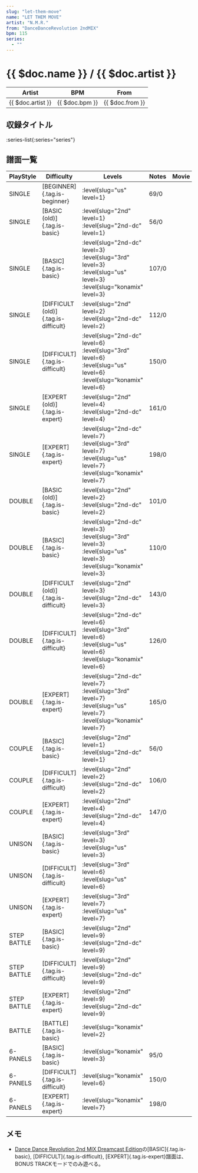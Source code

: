 ```yaml
---
slug: "let-them-move"
name: "LET THEM MOVE"
artist: "N.M.R."
from: "DanceDanceRevolution 2ndMIX"
bpm: 115
series:
  - ""
---
```


# {{ $doc.name }} / {{ $doc.artist }}

|Artist|BPM|From|
|------|---|----|
|{{ $doc.artist }}|{{ $doc.bpm }}|{{ $doc.from }}|

## 収録タイトル

:series-list{:series="series"}

## 譜面一覧

|PlayStyle|Difficulty|Levels|Notes|Movie|
|---------|----------|------|-----|-----|
|SINGLE|[BEGINNER]{.tag.is-beginner}|:level{slug="us" level=1}|69/0||
|SINGLE|[BASIC (old)]{.tag.is-basic}|:level{slug="2nd" level=1} :level{slug="2nd-dc" level=1}|56/0||
|SINGLE|[BASIC]{.tag.is-basic}|:level{slug="2nd-dc" level=3} :level{slug="3rd" level=3} :level{slug="us" level=3} :level{slug="konamix" level=3}|107/0||
|SINGLE|[DIFFICULT (old)]{.tag.is-difficult}|:level{slug="2nd" level=2} :level{slug="2nd-dc" level=2}|112/0||
|SINGLE|[DIFFICULT]{.tag.is-difficult}|:level{slug="2nd-dc" level=6} :level{slug="3rd" level=6} :level{slug="us" level=6} :level{slug="konamix" level=6}|150/0||
|SINGLE|[EXPERT (old)]{.tag.is-expert}|:level{slug="2nd" level=4} :level{slug="2nd-dc" level=4}|161/0||
|SINGLE|[EXPERT]{.tag.is-expert}|:level{slug="2nd-dc" level=7} :level{slug="3rd" level=7} :level{slug="us" level=7} :level{slug="konamix" level=7}|198/0||
|DOUBLE|[BASIC (old)]{.tag.is-basic}|:level{slug="2nd" level=2} :level{slug="2nd-dc" level=2}|101/0||
|DOUBLE|[BASIC]{.tag.is-basic}|:level{slug="2nd-dc" level=3} :level{slug="3rd" level=3} :level{slug="us" level=3} :level{slug="konamix" level=3}|110/0||
|DOUBLE|[DIFFICULT (old)]{.tag.is-difficult}|:level{slug="2nd" level=3} :level{slug="2nd-dc" level=3}|143/0||
|DOUBLE|[DIFFICULT]{.tag.is-difficult}|:level{slug="2nd-dc" level=6} :level{slug="3rd" level=6} :level{slug="us" level=6} :level{slug="konamix" level=6}|126/0||
|DOUBLE|[EXPERT]{.tag.is-expert}|:level{slug="2nd-dc" level=7} :level{slug="3rd" level=7} :level{slug="us" level=7} :level{slug="konamix" level=7}|165/0||
|COUPLE|[BASIC]{.tag.is-basic}|:level{slug="2nd" level=1} :level{slug="2nd-dc" level=1}|56/0||
|COUPLE|[DIFFICULT]{.tag.is-difficult}|:level{slug="2nd" level=2} :level{slug="2nd-dc" level=2}|106/0||
|COUPLE|[EXPERT]{.tag.is-expert}|:level{slug="2nd" level=4} :level{slug="2nd-dc" level=4}|147/0||
|UNISON|[BASIC]{.tag.is-basic}|:level{slug="3rd" level=3} :level{slug="us" level=3}|||
|UNISON|[DIFFICULT]{.tag.is-difficult}|:level{slug="3rd" level=6} :level{slug="us" level=6}|||
|UNISON|[EXPERT]{.tag.is-expert}|:level{slug="3rd" level=7} :level{slug="us" level=7}|||
|STEP BATTLE|[BASIC]{.tag.is-basic}|:level{slug="2nd" level=9} :level{slug="2nd-dc" level=9}|||
|STEP BATTLE|[DIFFICULT]{.tag.is-difficult}|:level{slug="2nd" level=9} :level{slug="2nd-dc" level=9}|||
|STEP BATTLE|[EXPERT]{.tag.is-expert}|:level{slug="2nd" level=9} :level{slug="2nd-dc" level=9}|||
|BATTLE|[BATTLE]{.tag.is-basic}|:level{slug="konamix" level=2}|||
|6-PANELS|[BASIC]{.tag.is-basic}|:level{slug="konamix" level=3}|95/0||
|6-PANELS|[DIFFICULT]{.tag.is-difficult}|:level{slug="konamix" level=6}|150/0||
|6-PANELS|[EXPERT]{.tag.is-expert}|:level{slug="konamix" level=7}|198/0||

## メモ

- [Dance Dance Revolution 2nd MIX Dreamcast Edition](/series/2nd-dc/)の[BASIC]{.tag.is-basic}, [DIFFICULT]{.tag.is-difficult}, [EXPERT]{.tag.is-expert}譜面は、BONUS TRACKモードでのみ遊べる。
